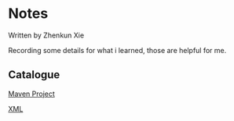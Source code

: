 # Notes
Written by Zhenkun Xie

Recording some details for what i learned, those are helpful for me.

## Catalogue

[Maven Project](./Maven.md)

[XML](https://github.com/arthur0610/Notes/blob/master/XML.md)
